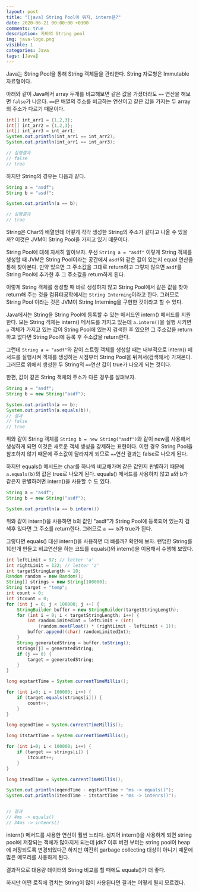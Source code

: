 ```yaml
---
layout: post
title: "[java] String Pool이 뭐지, intern은?"
date: 2020-06-21 00:00:00 +0300
comments: true
description: 자바의 String pool
img: java-logo.png 
visible: 1
categories: Java
tags: [Java]
---
```


Java는 String Pool을 통해 String 객체들을 관리한다. String 자료형은 Immutable 자료형이다.

아래와 같이 Java에서 array 두개를 비교해보면 같은 값을 가졌더라도 `==` 연산을 해보면 `false`가 나온다. `==`은 배열의 주소를 비교하는 연산이고 같은 값을 가지는 두 array의 주소가 다르기 때문이다.

```java
int[] int_arr1 = {1,2,3};
int[] int_arr2 = {1,2,3};
int[] int_arr3 = int_arr1;
System.out.println(int_arr1 == int_arr2);
System.out.println(int_arr1 == int_arr3);

// 실행결과
// false
// true
```
하지만 String의 경우는 다음과 같다.

```java
String a = "asdf";
String b = "asdf";

System.out.println(a == b);

// 실행결과
// true
```

String은 Char의 배열인데 어떻게 각각 생성한 String의 주소가 같다고 나올 수 있을까? 이것은 JVM이 String Pool을 가지고 있기 때문이다.

String Pool에 대해 자세히 알아보자. 우선 `String a = "asdf"` 이렇게 String 객체를 생성할 때 JVM은 String Pool이라는 공간에서 `asdf`와 같은 값이 있는지 equal 연산을 통해 찾아본다. 만약 있으면 그 주소값을 그대로 return하고 그렇지 않으면 `asdf`를 String Pool에 추가한 후 그 주소값을 return하게 된다.

이렇게 String 객체를 생성할 때 바로 생성하지 않고 String Pool에서 같은 값을 찾아 return해 주는 것을 컴퓨터공학에서는 `String Interning`이라고 한다. 그러므로 String Pool 이라는 것은 JVM이 String Interning을 구현한 것이라고 할 수 있다.

Java에서는 String을 String Pool에 등록할 수 있는 메서드인 intern() 메서드를 지원한다. 모든 String 객체는 intern() 메서드를 가지고 있는데 `a.intern()`을 실행 시키면 `a` 객체가 가지고 있는 값이 String Pool에 있는지 검색한 후 있으면 그 주소값을 return하고 없다면 String Pool에 등록 후 주소값을 return한다.

그런데 `String a = "asdf"`와 같이 스트링 객체를 생성할 때는 내부적으로 intern() 메서드를 실행시켜 객체를 생성하는 시점부터 String Pool을 뒤져서(검색해서) 가져온다. 그러므로 위에서 생성한 두 String의 `==`연산 값이 true가 나오게 되는 것이다.

한편, 값이 같은 String 객체의 주소가 다른 경우를 살펴보자.

```java
String a = "asdf";
String b = new String("asdf");

System.out.println(a == b);
System.out.println(a.equals(b));
// 결과
// false
// true
```

위와 같이 String 객체를 `String b = new String("asdf")`와 같이 new를 사용해서 생성하게 되면 이것은 새로운 객체 생성을 강제하는 표현이다. 이런 경우 String Pool을 참조하지 않기 때문에 주소값이 달라지게 되므로 `==`연산 결과는 false로 나오게 된다.

하지만 equals() 메서드는 char를 하나씩 비교해가며 같은 값인지 판별하기 때문에 `a.equals(b)`의 값은 true로 나오게 된다. equals() 메서드를 사용하지 않고 a와 b가 같은지 판별하려면 intern()을 사용할 수 도 있다.

```java
String a = "asdf";
String b = new String("asdf");

System.out.println(a == b.intern())
```

위와 같이 intern()을 사용하면 b의 값인 "asdf"가 String Pool에 등록되어 있는지 검색후 있다면 그 주소를 return한다. 그러므로 `a == b`가 true가 된다.

그렇다면 equals() 대신 intern()을 사용하면 더 빠를까? 확인해 보자.
랜덤한 String를 10만개 만들고 비교연산을 하는 코드를 equals()와 intern()을 이용해서 수행해 보았다.

```java
int leftLimit = 97; // letter 'a'
int rightLimit = 122; // letter 'z'
int targetStringLength = 10;
Random random = new Random();
String[] strings = new String[100000];
String target = "temp";
int count = 0;
int itcount = 0;
for (int j = 0; j < 100000; j ++) {
    StringBuilder buffer = new StringBuilder(targetStringLength);
    for (int i = 0; i < targetStringLength; i++) {
        int randomLimitedInt = leftLimit + (int) 
            (random.nextFloat() * (rightLimit - leftLimit + 1));
        buffer.append((char) randomLimitedInt);
    }
    String generatedString = buffer.toString();
    strings[j] = generatedString;
    if (j == 0) {
        target = generatedString;
    }
}

long eqstartTime = System.currentTimeMillis();

for (int i=0; i < 100000; i++) {
    if (target.equals(strings[i])) {
        count++;
    }
}

long eqendTime = System.currentTimeMillis();

long itstartTime = System.currentTimeMillis();

for (int i=0; i < 100000; i++) {
    if (target == strings[i]) {
        itcount++;
    }
}

long itendTime = System.currentTimeMillis();

System.out.println(eqendTime - eqstartTime + "ms -> equals()");
System.out.println(itendTime - itstartTime + "ms -> intenrs()");


// 결과
// 4ms -> equals()
// 34ms -> intenrs()
```

intern() 메서드를 사용한 연산이 훨씬 느리다. 심지어 intern()을 사용하게 되면 string pool에 저장되는 객체가 많아지게 되는데 jdk7 이후 버전 부터는 string pool이 heap에 저장되도록 변경되었다곤 하지만 여전히 garbage collecting 대상이 아니기 때문에 많은 메모리를 사용하게 된다.

결과적으로 대용량 데이터의 String 비교를 할 때에도 equals()가 더 좋다.

하지만 어떤 로직에 겹치는 String이 많이 사용된다면 결과는 어떻게 될지 모르겠다.
